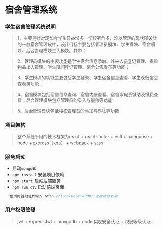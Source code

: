 # 宿舍管理系统

### 学生宿舍管理系统说明

> 1、主要是针对现如今学生日益增多，学校宿舍多，难以管理的现状所设计的一款宿舍管理软件，设计目标主要包括管理员模块、学生模块、宿舍模块、后台管理模块三大模块。其中：


>2、管理员模块的主要功能是学生宿舍信息添加、外来人员登记管理、贵重物品出入管理、学生晚归登记管理、宿舍公告发布等功能；


>3、学生模块的功能主要包括学生登录、学生宿舍信息查看、学生晚归信息查看等功能；


>4、宿舍模块包括宿舍信息查询、宿舍内景查看、宿舍水电费缴纳及缴费查看；后台管理模块包括管理员的录入与删除等功能


>5、后台管理模块包括楼栋管理员的添加与删除等功能

### 项目架构
> 整个系统所用的技术框架为react + react-router + es6 + mongoose + node + express（koa） + webpack + scss

### 服务启动
* 启动`mongodb`
* `npm install` 安装项目依赖
* `npm start`  启动后端服务
* `npm run dev` 启动前端页面

```JavaScript
  在浏览器地址栏输入 http://localhost:8088/ 查看项目效果
```

### 用户权限管理

> jwt + expressJwt + mongodb + node 实现安全认证 + 权限等级认证

